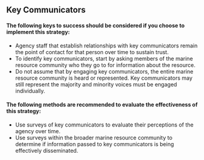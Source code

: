 ## Key Communicators
#### The following keys to success should be considered if you choose to implement this strategy:
-  Agency staff that establish relationships with key communicators remain the point of contact for that person over time to sustain trust. 
-  To identify key communicators, start by asking members of the marine resource community who they go to for information about the resource. 
-  Do not assume that by engaging key communicators, the entire marine resource community is heard or represented. Key communicators may still represent the majority and minority voices must be engaged individually. 

#### The following methods are recommended to evaluate the effectiveness of this strategy:
-  Use surveys of key communicators to evaluate their perceptions of the agency over time. 
-  Use surveys within the broader marine resource community to determine if information passed to key communicators is being effectively disseminated.
